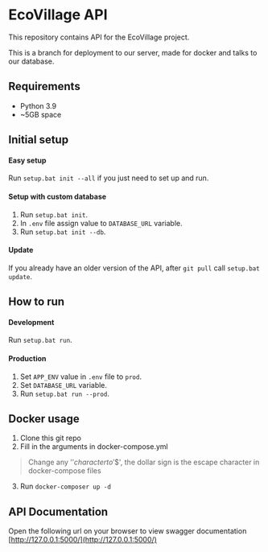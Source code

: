 # EcoVillage API

This repository contains API for the EcoVillage project.

This is a branch for deployment to our server, made for docker and talks to our database.

## Requirements
- Python 3.9
- ~5GB space

## Initial setup
#### Easy setup
Run `setup.bat init --all` if you just need to set up and run.
   
#### Setup with custom database 
1. Run `setup.bat init`.
2. In `.env` file assign value to `DATABASE_URL` variable.
3. Run `setup.bat init --db`.

#### Update
If you already have an older version of the API, after `git pull` call `setup.bat update`.

## How to run
#### Development
Run `setup.bat run`.

#### Production 
1. Set `APP_ENV` value in `.env` file to `prod`.
2. Set `DATABASE_URL` variable.
3. Run `setup.bat run --prod`.

## Docker usage

1. Clone this git repo
2. Fill in the arguments in docker-compose.yml
> Change any '$' character to '$$', the dollar sign is the escape character in docker-compose files
3. Run `docker-composer up -d`

## API Documentation

Open the following url on your browser to view swagger documentation  
[http://127.0.0.1:5000/](http://127.0.0.1:5000/)
